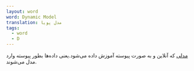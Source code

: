 ```yaml
---
layout: word
word: Dynamic Model
translation: مدل پویا
tags:
  - word
  - D
---
```

[مدلی](/m/model) که آنلاین و به صورت پیوسته آموزش داده می‌شود.یعنی داده‌ها بطور پیوسته وارد مدل می‌شوند.